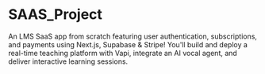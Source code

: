 # SAAS_Project
 An LMS SaaS app from scratch featuring user authentication, subscriptions, and payments using Next.js, Supabase &amp; Stripe! You'll build and deploy a real-time teaching platform with Vapi, integrate an AI vocal agent, and deliver interactive learning sessions.
